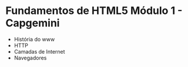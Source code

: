 # Fundamentos de HTML5 Módulo 1 - Capgemini

- História do www
- HTTP
- Camadas de Internet
-  Navegadores

